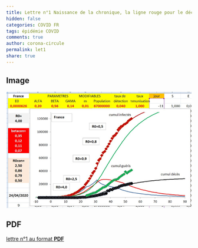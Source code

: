 ```yaml
---
title: Lettre n°1 Naissance de la chronique, la ligne rouge pour le déconfinement
hidden: false
categories: COVID FR
tags: épidémie COVID 
comments: true
author: corona-circule
permalink: let1
share: true
---
```


<link rel="stylesheet" href="../assets/css/style.css">

## Image

![image n°1](/images/img-01.png)

## PDF

[lettre n°1 au format __PDF__](/resources/pdf/lettre-01.pdf)